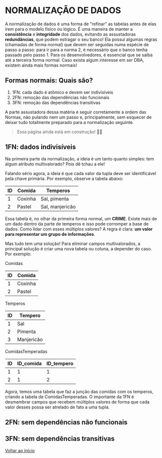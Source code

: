 # NORMALIZAÇÃO DE DADOS

A normalização de dados é uma forma de "refinar" as tabelas antes de elas irem para o modelo físico ou lógico. É uma maneira de manter a **consistência** e **integridade** dos dados, evitando as assustadoras **redundâncias**, que podem estragar o seu banco! Ela possui algumas regras (chamadas de forma normal) que devem ser seguidas numa espécie de passo a passo: para ir para a norma 2, é necessário que o banco tenha passado pelo passo 1. Para os desenvolvedores, é essencial que se saiba até a terceira forma normal. Caso exista algum interesse em ser DBA, existem ainda mais formas normais!

## Formas normais: Quais são?

1. 1FN: cada dado é atômico e devem ser indivisíveis
2. 2FN: remoção das dependências não funcionais
3. 3FN: remoção das dependências transitivas

A parte assustadora dessa matéria é seguir corretamente a ordem das Normas, não pulando nem um passo e, principalmente, sem esquecer de deixar tudo totalmente preparado para a normalização seguinte.

> Essa página ainda está em construção! 🚧🚧
## 1FN: dados indivisíveis

Na primeira parte da normalização, a ideia é um tanto quanto simples: tem algum atributo multivalorado? Pois dê tchau a ele!

Falando sério agora, a ideia é que cada valor da tupla deve ser identificável pela chave primária. Por exemplo, observe a tabela abaixo:

| ID          | Comida      | Temperos       |
| ----------- | ----------- |-------         |
| 1           | Coxinha     | Sal, pimenta   |
| 2           | Pastel      | Sal, manjericão|


Essa tabela é, no olhar da primeira forma normal, um **CRIME**. Existe mais de um dado dentro da parte de temperos e isso pode corromper a base de dados. Como lidar com esses múltiplos valores? A regra é clara: **um valor para representar um grupo de informações**.

Mas tudo tem uma solução! Para eliminar campos multivalorados, a principal solução é criar uma nova tabela ou coluna, a depender do caso. Por exemplo:

Comidas

| ID          | Comida      |
| ----------- | ----------- |
| 1           | Coxinha     |
| 2           | Pastel      |

Temperos

| ID          | Tempero     |
| ----------- | ----------- |
| 1           | Sal         |
| 2           | Pimenta     |
| 3           | Manjericão  |

ComidasTemperadas

| ID          | ID_comida | ID_tempero |
| ----------- | --------- | ---------  |
| 1           | 1         | 1          |
| 2           | 1         | 2          |

Agora, temos uma tabela que faz a junção das comidas com os temperos, criando a tabela de ComidasTemperadas. O importante da 1FN é desmembrar campos que recebem múltiplos valores de forma que cada valor desses possa ser atrelado de fato a uma tupla. 

## 2FN: sem dependências não funcionais



## 3FN: sem dependências transitivas

[Voltar ao início](../README.md)

